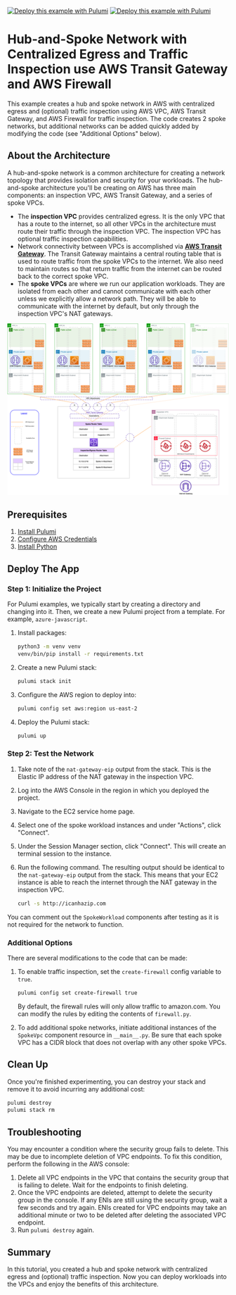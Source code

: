 [![Deploy this example with Pulumi](https://www.pulumi.com/images/deploy-with-pulumi/dark.svg)](https://app.pulumi.com/new?template=https://github.com/pulumi/examples/blob/master/aws-py-hub-and-spoke-network/README.md#gh-light-mode-only)
[![Deploy this example with Pulumi](https://www.pulumi.com/images/deploy-with-pulumi/light.svg)](https://app.pulumi.com/new?template=https://github.com/pulumi/examples/blob/master/aws-py-hub-and-spoke-network/README.md#gh-dark-mode-only)

# Hub-and-Spoke Network with Centralized Egress and Traffic Inspection use AWS Transit Gateway and AWS Firewall

This example creates a hub and spoke network in AWS with centralized egress and (optional) traffic inspection using AWS VPC, AWS Transit Gateway, and AWS Firewall for traffic inspection. The code creates 2 spoke networks, but additional networks can be added quickly added by modifying the code (see "Additional Options" below).

## About the Architecture

A hub-and-spoke network is a common architecture for creating a network topology that provides isolation and security for your workloads. The hub-and-spoke architecture you'll be creating on AWS has three main components: an inspection VPC, AWS Transit Gateway, and a series of spoke VPCs.

* The **inspection VPC** provides centralized egress. It is the only VPC that has a route to the internet, so all other VPCs in the architecture must route their traffic through the inspection VPC. The inspection VPC has optional traffic inspection capabilities.
* Network connectivity between VPCs is accomplished via **[AWS Transit Gateway](https://aws.amazon.com/transit-gateway/)**. The Transit Gateway maintains a central routing table that is used to route traffic from the spoke VPCs to the internet. We also need to maintain routes so that return traffic from the internet can be routed back to the correct spoke VPC.
* The **spoke VPCs** are where we run our application workloads. They are isolated from each other and cannot communicate with each other unless we explicitly allow a network path. They will be able to communicate with the internet by default, but only through the inspection VPC's NAT gateways.

![Diagram of a hub and spoke network architecture with centralized egress and traffic inspection](hub-and-spoke-architecture.png "Hub and spoke network")

## Prerequisites

1. [Install Pulumi](https://www.pulumi.com/docs/get-started/install/)
2. [Configure AWS Credentials](https://www.pulumi.com/registry/packages/aws/installation-configuration/)
3. [Install Python](https://www.pulumi.com/docs/intro/languages/python/)

## Deploy The App

### Step 1: Initialize the Project

For Pulumi examples, we typically start by creating a directory and changing into it. Then, we create a new Pulumi project from a template. For example, `azure-javascript`.

1. Install packages:

    ```bash
    python3 -m venv venv
    venv/bin/pip install -r requirements.txt
    ```

2. Create a new Pulumi stack:

    ```bash
    pulumi stack init
    ```

3. Configure the AWS region to deploy into:

    ```bash
    pulumi config set aws:region us-east-2
    ```

4. Deploy the Pulumi stack:

    ```bash
    pulumi up
    ```

### Step 2: Test the Network

1. Take note of the `nat-gateway-eip` output from the stack. This is the Elastic IP address of the NAT gateway in the inspection VPC.
1. Log into the AWS Console in the region in which you deployed the project.
1. Navigate to the EC2 service home page.
1. Select one of the spoke workload instances and under "Actions", click "Connect".
1. Under the Session Manager section, click "Connect". This will create an terminal session to the instance.
1. Run the following command. The resulting output should be identical to the `nat-gateway-eip` output from the stack. This means that your EC2 instance is able to reach the internet through the NAT gateway in the inspection VPC.

    ```bash
    curl -s http://icanhazip.com
    ```

You can comment out the `SpokeWorkload` components after testing as it is not required for the network to function.

### Additional Options

There are several modifications to the code that can be made:

1. To enable traffic inspection, set the `create-firewall` config variable to `true`.

    ```bash
    pulumi config set create-firewall true
    ```

    By default, the firewall rules will only allow traffic to amazon.com. You can modify the rules by editing the contents of `firewall.py`.

1. To add additional spoke networks, initiate additional instances of the `SpokeVpc` component resource in `__main__.py`. Be sure that each spoke VPC has a CIDR block that does not overlap with any other spoke VPCs.

## Clean Up

Once you're finished experimenting, you can destroy your stack and remove it to avoid incurring any additional cost:

```bash
pulumi destroy
pulumi stack rm
```

## Troubleshooting

You may encounter a condition where the security group fails to delete. This may be due to incomplete deletion of VPC endpoints. To fix this condition, perform the following in the AWS console:

1. Delete all VPC endpoints in the VPC that contains the security group that is failing to delete. Wait for the endpoints to finish deleting.
1. Once the VPC endpoints are deleted, attempt to delete the security group in the console. If any ENIs are still using the security group, wait a few seconds and try again. ENIs created for VPC endpoints may take an additional minute or two to be deleted after deleting the associated VPC endpoint.
1. Run `pulumi destroy` again.

## Summary

In this tutorial, you created a hub and spoke network with centralized egress and (optional) traffic inspection. Now you can deploy workloads into the VPCs and enjoy the benefits of this architecture.
